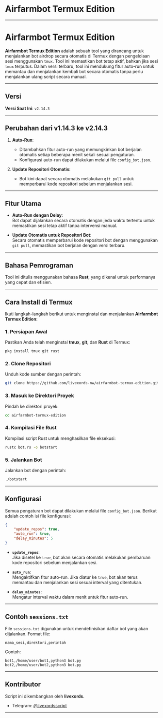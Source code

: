 # Airfarmbot Termux Edition
---

# Airfarmbot Termux Edition
**Airfarmbot Termux Edition** adalah sebuah tool yang dirancang untuk menjalankan bot airdrop secara otomatis di Termux dengan pengelolaan sesi menggunakan `tmux`. Tool ini memastikan bot tetap aktif, bahkan jika sesi `tmux` terputus. Dalam versi terbaru, tool ini mendukung fitur auto-run untuk memantau dan menjalankan kembali bot secara otomatis tanpa perlu menjalankan ulang script secara manual.

---

## Versi
**Versi Saat Ini**: `v2.14.3`

---

## Perubahan dari v1.14.3 ke v2.14.3
1. **Auto-Run**:  
   - Ditambahkan fitur auto-run yang memungkinkan bot berjalan otomatis setiap beberapa menit sekali sesuai pengaturan.
   - Konfigurasi auto-run dapat dilakukan melalui file `config_bot.json`.

2. **Update Repositori Otomatis**:  
   - Bot kini dapat secara otomatis melakukan `git pull` untuk memperbarui kode repositori sebelum menjalankan sesi.

---

## Fitur Utama
- **Auto-Run dengan Delay**:  
  Bot dapat dijalankan secara otomatis dengan jeda waktu tertentu untuk memastikan sesi tetap aktif tanpa intervensi manual.

- **Update Otomatis untuk Repositori Bot**:  
  Secara otomatis memperbarui kode repositori bot dengan menggunakan `git pull`, memastikan bot berjalan dengan versi terbaru.

---

## Bahasa Pemrograman
Tool ini ditulis menggunakan bahasa **Rust**, yang dikenal untuk performanya yang cepat dan efisien.

---

## Cara Install di Termux

Ikuti langkah-langkah berikut untuk menginstal dan menjalankan **Airfarmbot Termux Edition**:

### 1. Persiapan Awal
Pastikan Anda telah menginstal **tmux**, **git**, dan **Rust** di Termux:
```bash
pkg install tmux git rust
```

### 2. Clone Repositori
Unduh kode sumber dengan perintah:
```bash
git clone https://github.com/livexords-nw/airfarmbot-termux-edition.git
```

### 3. Masuk ke Direktori Proyek
Pindah ke direktori proyek:
```bash
cd airfarmbot-termux-edition
```

### 4. Kompilasi File Rust
Kompilasi script Rust untuk menghasilkan file eksekusi:
```bash
rustc bot.rs -o botstart
```

### 5. Jalankan Bot
Jalankan bot dengan perintah:
```bash
./botstart
```

---

## Konfigurasi
Semua pengaturan bot dapat dilakukan melalui file `config_bot.json`. Berikut adalah contoh isi file konfigurasi:

```json
{
    "update_repos": true,
    "auto_run": true,
    "delay_minutes": 5
}
```

- **`update_repos`**:  
  Jika disetel ke `true`, bot akan secara otomatis melakukan pembaruan kode repositori sebelum menjalankan sesi.

- **`auto_run`**:  
  Mengaktifkan fitur auto-run. Jika diatur ke `true`, bot akan terus memantau dan menjalankan sesi sesuai interval yang ditentukan.

- **`delay_minutes`**:  
  Mengatur interval waktu dalam menit untuk fitur auto-run.

---

## Contoh `sessions.txt`
File `sessions.txt` digunakan untuk mendefinisikan daftar bot yang akan dijalankan. Format file:
```
nama_sesi,direktori,perintah
```

Contoh:
```
bot1,/home/user/bot1,python3 bot.py
bot2,/home/user/bot2,python3 bot.py
```

---

## Kontributor
Script ini dikembangkan oleh **livexords**.  
- Telegram: [@livexordsscript](https://t.me/livexordsscript)

---
